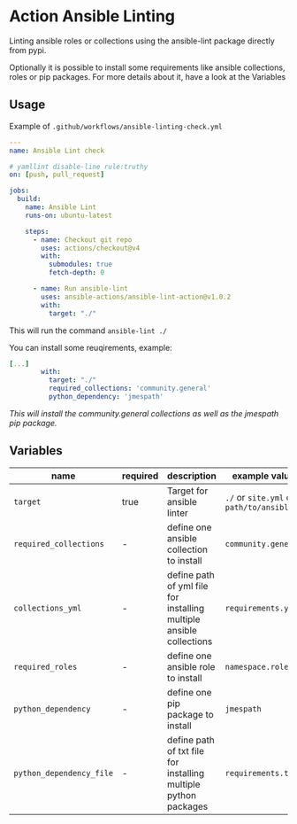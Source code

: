  Action Ansible Linting
========================

Linting ansible roles or collections using the ansible-lint package directly from pypi.

Optionally it is possible to install some requirements like ansible collections, roles or pip packages. For more details about it, have a look at the Variables

## Usage

Example of ``.github/workflows/ansible-linting-check.yml``
```yaml
---
name: Ansible Lint check

# yamllint disable-line rule:truthy
on: [push, pull_request]

jobs:
  build:
    name: Ansible Lint
    runs-on: ubuntu-latest

    steps:
      - name: Checkout git repo
        uses: actions/checkout@v4
        with:
          submodules: true
          fetch-depth: 0

      - name: Run ansible-lint
        uses: ansible-actions/ansible-lint-action@v1.0.2
        with:
          target: "./"
```

This will run the command ``ansible-lint ./``

You can install some reuqirements, example:
```yml
[...]
        with:
          target: "./"
          required_collections: 'community.general'
          python_dependency: 'jmespath'
```
*This will install the community.general collections as well as the jmespath pip package.*

## Variables

| name | required | description | example values |
| --- | --- | --- | --- |
| ``target`` | true | Target for ansible linter | ``./`` or ``site.yml`` or ``path/to/ansible/`` |
| ``required_collections`` | - | define one ansible collection to install | ``community.general`` |
| ``collections_yml`` | - | define path of yml file for installing multiple ansible collections | ``requirements.yml`` |
| ``required_roles`` | - | define one ansible role to install | ``namespace.rolename`` |
| ``python_dependency`` | - | define one pip package to install | ``jmespath`` |
| ``python_dependency_file`` | - | define path of txt file for installing multiple python packages | ``requirements.txt`` |
